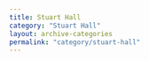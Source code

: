 ```yaml
---
title: Stuart Hall
category: "Stuart Hall"
layout: archive-categories
permalink: "category/stuart-hall"
---
```

